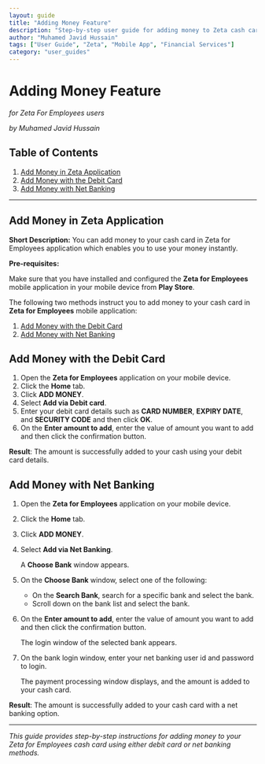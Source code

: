 ```yaml
---
layout: guide
title: "Adding Money Feature"
description: "Step-by-step user guide for adding money to Zeta cash cards using debit cards and net banking methods."
author: "Muhamed Javid Hussain"
tags: ["User Guide", "Zeta", "Mobile App", "Financial Services"]
category: "user_guides"
---
```

# Adding Money Feature
*for Zeta For Employees users*

*by Muhamed Javid Hussain*

## Table of Contents

1. [Add Money in Zeta Application](#add-money-in-zeta-application)
2. [Add Money with the Debit Card](#add-money-with-the-debit-card)
3. [Add Money with Net Banking](#add-money-with-net-banking)

---

## Add Money in Zeta Application

**Short Description:** You can add money to your cash card in Zeta for Employees application which enables you to use your money instantly.

**Pre-requisites:**

Make sure that you have installed and configured the **Zeta for Employees** mobile application in your mobile device from **Play Store**.

The following two methods instruct you to add money to your cash card in **Zeta for Employees** mobile application:

1. [Add Money with the Debit Card](#add-money-with-the-debit-card)
2. [Add Money with Net Banking](#add-money-with-net-banking)

## Add Money with the Debit Card

1. Open the **Zeta for Employees** application on your mobile device.
2. Click the **Home** tab.
3. Click **ADD MONEY**.
4. Select **Add via Debit card**.
5. Enter your debit card details such as **CARD NUMBER**, **EXPIRY DATE**, and **SECURITY CODE** and then click **OK**.
6. On the **Enter amount to add**, enter the value of amount you want to add and then click the confirmation button.

**Result**: The amount is successfully added to your cash using your debit card details.

## Add Money with Net Banking

1. Open the **Zeta for Employees** application on your mobile device.
2. Click the **Home** tab.
3. Click **ADD MONEY**.
4. Select **Add via Net Banking**.
   
   A **Choose Bank** window appears.
   
5. On the **Choose Bank** window, select one of the following:
   - On the **Search Bank**, search for a specific bank and select the bank.
   - Scroll down on the bank list and select the bank.
   
6. On the **Enter amount to add**, enter the value of amount you want to add and then click the confirmation button.
   
   The login window of the selected bank appears.
   
7. On the bank login window, enter your net banking user id and password to login.
   
   The payment processing window displays, and the amount is added to your cash card.

**Result**: The amount is successfully added to your cash card with a net banking option.

---

*This guide provides step-by-step instructions for adding money to your Zeta for Employees cash card using either debit card or net banking methods.*
